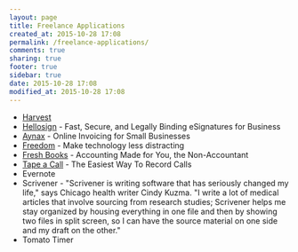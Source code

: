 ```yaml
---
layout: page
title: Freelance Applications
created_at: 2015-10-28 17:08
permalink: /freelance-applications/
comments: true
sharing: true
footer: true
sidebar: true
date: 2015-10-28 17:08
modified_at: 2015-10-28 17:08
---
```


* [Harvest](https://www.getharvest.com/features/expenses)
* [Hellosign](https://www.hellosign.com/) - Fast, Secure, and Legally Binding eSignatures for Business
* [Aynax](http://www.aynax.com/) - Online Invoicing for Small Businesses
* [Freedom](https://freedom.to/) - Make technology less distracting
* [Fresh Books](http://www.freshbooks.com/) - Accounting Made for You, the Non-Accountant
* [Tape a Call](https://www.tapeacall.com/buy/) - The Easiest Way To Record Calls 
* Evernote
* Scrivener - "Scrivener is writing software that has seriously changed my life," says Chicago health writer Cindy Kuzma. "I write a lot of medical articles that involve sourcing from research studies; Scrivener helps me stay organized by housing everything in one file and then by showing two files in split screen, so I can have the source material on one side and my draft on the other."
* Tomato Timer
